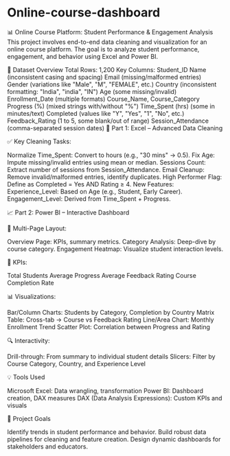 # Online-course-dashboard
📊 Online Course Platform: Student Performance & Engagement Analysis
This project involves end-to-end data cleaning and visualization for an online course platform. The goal is to analyze student performance, engagement, and behavior using Excel and Power BI.

📁 Dataset Overview
Total Rows: 1,200
Key Columns:
Student_ID
Name (inconsistent casing and spacing)
Email (missing/malformed entries)
Gender (variations like "Male", "M", "FEMALE", etc.)
Country (inconsistent formatting: "India", "india", "IN")
Age (some missing/invalid)
Enrollment_Date (multiple formats)
Course_Name, Course_Category
Progress (%) (mixed strings with/without "%")
Time_Spent (hrs) (some in minutes/text)
Completed (values like "Y", "Yes", "1", "No", etc.)
Feedback_Rating (1 to 5, some blank/out of range)
Session_Attendance (comma-separated session dates)
🧹 Part 1: Excel – Advanced Data Cleaning

✅ Key Cleaning Tasks:

Normalize Time_Spent: Convert to hours (e.g., "30 mins" → 0.5).
Fix Age: Impute missing/invalid entries using mean or median.
Sessions Count: Extract number of sessions from Session_Attendance.
Email Cleanup: Remove invalid/malformed entries, identify duplicates.
High Performer Flag: Define as Completed = Yes AND Rating ≥ 4.
New Features:
Experience_Level: Based on Age (e.g., Student, Early Career).
Engagement_Level: Derived from Time_Spent + Progress.


📈 Part 2: Power BI – Interactive Dashboard

📄 Multi-Page Layout:

Overview Page: KPIs, summary metrics.
Category Analysis: Deep-dive by course category.
Engagement Heatmap: Visualize student interaction levels.

🧮 KPIs:

Total Students
Average Progress
Average Feedback Rating
Course Completion Rate

📊 Visualizations:

Bar/Column Charts: Students by Category, Completion by Country
Matrix Table: Cross-tab → Course vs Feedback Rating
Line/Area Chart: Monthly Enrollment Trend
Scatter Plot: Correlation between Progress and Rating

🔍 Interactivity:

Drill-through: From summary to individual student details
Slicers: Filter by Course Category, Country, and Experience Level

💡 Tools Used

Microsoft Excel: Data wrangling, transformation
Power BI: Dashboard creation, DAX measures
DAX (Data Analysis Expressions): Custom KPIs and visuals

📌 Project Goals

Identify trends in student performance and behavior.
Build robust data pipelines for cleaning and feature creation.
Design dynamic dashboards for stakeholders and educators.
